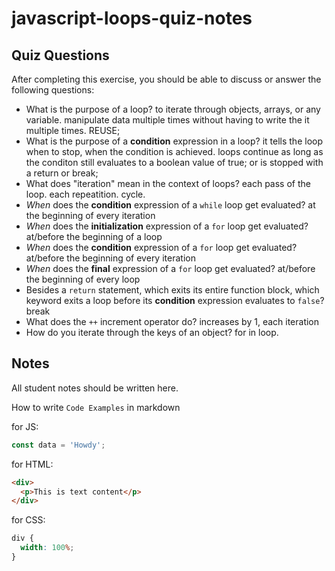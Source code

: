 # javascript-loops-quiz-notes

## Quiz Questions

After completing this exercise, you should be able to discuss or answer the following questions:

- What is the purpose of a loop?
  to iterate through objects, arrays, or any variable. manipulate data multiple times without having to write the it multiple times. REUSE;
- What is the purpose of a **condition** expression in a loop?
  it tells the loop when to stop, when the condition is achieved. loops continue as long as the conditon still evaluates to a boolean value of true; or is stopped with a return or break;
- What does "iteration" mean in the context of loops?
  each pass of the loop. each repeatition. cycle.
- _When_ does the **condition** expression of a `while` loop get evaluated?
  at the beginning of every iteration
- _When_ does the **initialization** expression of a `for` loop get evaluated?
  at/before the beginning of a loop
- _When_ does the **condition** expression of a `for` loop get evaluated?
  at/before the beginning of every iteration
- _When_ does the **final** expression of a `for` loop get evaluated?
  at/before the beginning of every loop
- Besides a `return` statement, which exits its entire function block, which keyword exits a loop before its **condition** expression evaluates to `false`?
  break
- What does the `++` increment operator do?
  increases by 1, each iteration
- How do you iterate through the keys of an object?
  for in loop.

## Notes

All student notes should be written here.

How to write `Code Examples` in markdown

for JS:

```javascript
const data = 'Howdy';
```

for HTML:

```html
<div>
  <p>This is text content</p>
</div>
```

for CSS:

```css
div {
  width: 100%;
}
```
